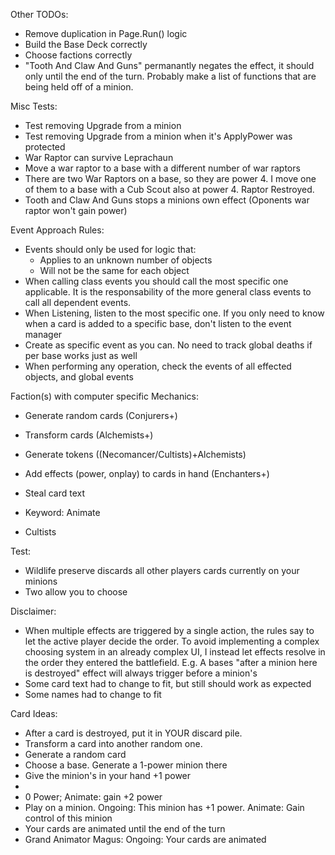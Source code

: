 Other TODOs:
- Remove duplication in Page.Run() logic
- Build the Base Deck correctly
- Choose factions correctly
- "Tooth And Claw And Guns" permanantly negates the effect, it should only until the end of the turn. Probably make a list of functions that are being held off of a minion.

Misc Tests:
- Test removing Upgrade from a minion
- Test removing Upgrade from a minion when it's ApplyPower was protected
- War Raptor can survive Leprachaun
- Move a war raptor to a base with a different number of war raptors
- There are two War Raptors on a base, so they are power 4. I move one of them to a base with a Cub Scout also at power 4. Raptor Restroyed.
- Tooth and Claw And Guns stops a minions own effect (Oponents war raptor won't gain power)

Event Approach Rules:
- Events should only be used for logic that:
	- Applies to an unknown number of objects
	- Will not be the same for each object
- When calling class events you should call the most specific one applicable. 
  It is the responsability of the more general class events to call all dependent events.
- When Listening, listen to the most specific one. If you only need to know when a card is added to a specific base, don't listen to the event manager
- Create as specific event as you can. No need to track global deaths if per base works just as well
- When performing any operation, check the events of all effected objects, and global events
  


Faction(s) with computer specific Mechanics:
- Generate random cards (Conjurers+)
- Transform cards (Alchemists+)
- Generate tokens ((Necomancer/Cultists)+Alchemists)
- Add effects (power, onplay) to cards in hand (Enchanters+)
- Steal card text

- Keyword: Animate
- Cultists

Test:
- Wildlife preserve discards all other players cards currently on your minions
- Two allow you to choose


Disclaimer:
- When multiple effects are triggered by a single action, the rules say to let the active player decide the order.
  To avoid implementing a complex choosing system in an already complex UI, I instead let effects resolve in the 
  order they entered the battlefield. E.g. A bases "after a minion here is destroyed" effect will always trigger before a minion's
- Some card text had to change to fit, but still should work as expected
- Some names had to change to fit

Card Ideas:
- After a card is destroyed, put it in YOUR discard pile.
- Transform a card into another random one.
- Generate a random card
- Choose a base. Generate a 1-power minion there
- Give the minion's in your hand +1 power
- 
- 0 Power; Animate: gain +2 power
- Play on a minion. Ongoing: This minion has +1 power. Animate: Gain control of this minion
- Your cards are animated until the end of the turn
- Grand Animator Magus: Ongoing: Your cards are animated